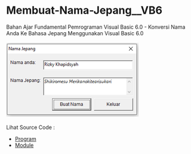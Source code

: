 # Membuat-Nama-Jepang__VB6
Bahan Ajar Fundamental Pemrograman Visual Basic 6.0 - Konversi Nama Anda Ke Bahasa Jepang Menggunakan Visual Basic 6.0<br><br>
<img src="https://github.com/RizkyKhapidsyah/Membuat-Nama-Jepang__VB6/blob/master/results/001.PNG"><br><br>
Lihat Source Code : <br>
- <a href="https://github.com/RizkyKhapidsyah/Membuat-Nama-Jepang__VB6/blob/master/Buat%20Nama%20Jepang.frm">Program</a><br>
- <a href="https://github.com/RizkyKhapidsyah/Membuat-Nama-Jepang__VB6/blob/master/modulTombol.bas">Module</a><br>
